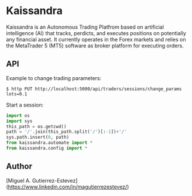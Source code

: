 # Kaissandra

Kaissandra is an Autonomous Trading Platfrom based on artificial intelligence (AI) that tracks, perdicts, and executes positions on potentially 
any financial asset. It currently operates in the Forex markets and relies on the MetaTrader 5 (MT5) software as broker platform for executing orders.

## API

Example to change trading parameters:

`$ http PUT http://localhost:5000/api/traders/sessions/change_params lots=0.1`

Start a session:

```python
import os
import sys
this_path = os.getcwd()
path = '/'.join(this_path.split('/')[:-1])+'/'
sys.path.insert(0, path)
from kaissandra.automate import *
from kaissandra.config import *
```
 
## Author

[Miguel A. Gutierrez-Estevez] (https://www.linkedin.com/in/magutierrezestevez/)
